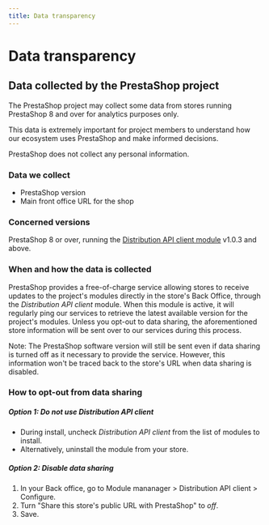 ```yaml
---
title: Data transparency
---
```


# Data transparency

## Data collected by the PrestaShop project

The PrestaShop project may collect some data from stores running PrestaShop 8 and over for analytics purposes only. 

This data is extremely important for project members to understand how our ecosystem uses PrestaShop and make informed decisions.

PrestaShop does not collect any personal information.

### Data we collect

* PrestaShop version
* Main front office URL for the shop

### Concerned versions

PrestaShop 8 or over, running the [Distribution API client module](https://github.com/PrestaShop/ps_distributionapiclient/) v1.0.3 and above.

### When and how the data is collected

PrestaShop provides a free-of-charge service allowing stores to receive updates to the project's modules directly in the store's Back Office, through the _Distribution API client_ module. When this module is active, it will regularly ping our services to retrieve the latest available version for the project's modules. Unless you opt-out to data sharing, the aforementioned store information will be sent over to our services during this process.

Note: The PrestaShop software version will still be sent even if data sharing is turned off as it necessary to provide the service. However, this information won't be traced back to the store's URL when data sharing is disabled.

### How to opt-out from data sharing

##### Option 1: Do not use _Distribution API client_

* During install, uncheck _Distribution API client_ from the list of modules to install.
* Alternatively, uninstall the module from your store.

##### Option 2: Disable data sharing

1. In your Back office, go to Module mananager > Distribution API client > Configure.
2. Turn "Share this store's public URL with PrestaShop" to _off_.
3. Save.


